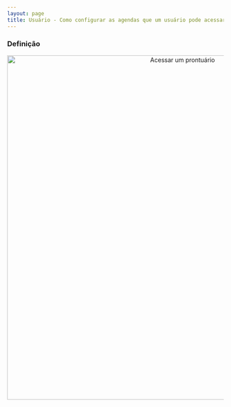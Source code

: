 ```yaml
---
layout: page
title: Usuário - Como configurar as agendas que um usuário pode acessar
---
```


### Definição

<p align="center">
  <img alt="Acessar um prontuário" src="como-acessar-um-prontuario-img-01.png" width="800">
</p>